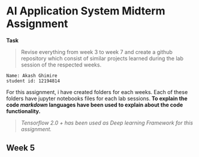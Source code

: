 
# AI Application System Midterm Assignment

**Task**
> Revise everything from week 3 to week 7 and create a github repository which consist of similar projects learned during the lab session of the respected weeks.

````
Name: Akash Ghimire
student id: 12194814

````

For this assignment, i have created folders for each weeks. Each of these folders have jupyter notebooks files for each lab sessions.<strong> To explain the code *markdown* languages have been used to explain about the code functionality. </strong>

> *Tensorflow 2.0 + has been used as Deep learning Framework for this assignment.*

## Week 5


  

